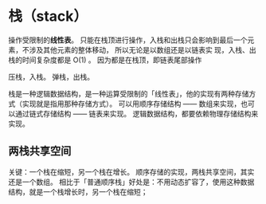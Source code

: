# 栈（stack）

操作受限制的**线性表**。
只能在栈顶进行操作，入栈和出栈只会影响到最后一个元素，不涉及其他元素的整体移动，
所以无论是以数组还是以链表实 现，入栈、出栈的时间复杂度都是 O(1) 。
因为都是在栈顶，即链表尾部操作

压栈，入栈。
弹栈，出栈。

栈是一种逻辑数据结构，是一种运算受限制的「线性表」，他的实现有两种存储方式（实现就是指用那种存储方式）。
可以用顺序存储结构 —— 数组来实现，也可以通过链式存储结构 —— 链表来实现。
逻辑数据结构，都要依赖物理存储结构来实现。

## 两栈共享空间

关键：一个栈在缩短，另一个栈在增长。
顺序存储的实现，两栈共享空间，其实还是一个数组。
相比于「普通顺序栈」好处是：不用动态扩容了，使用这种数据结构，就是一个栈增长时，另一个栈在缩短；
